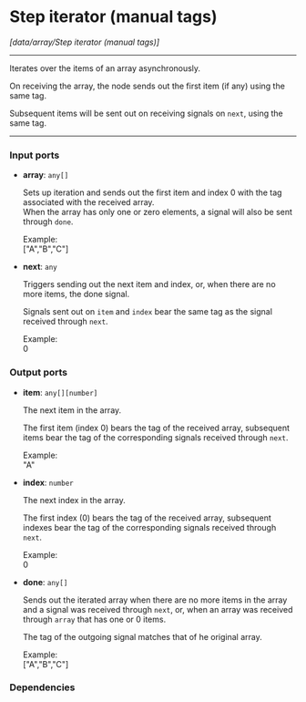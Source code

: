 # Step iterator (manual tags)

_[data/array/Step iterator (manual tags)]_

---

Iterates over the items of an array asynchronously.  
  
On receiving the array, the node sends out the first item (if any) using the same tag.  
  
Subsequent items will be sent out on receiving signals on `next`, using the same tag.  

---

### Input ports

* __array__: ` any[] `

    Sets up iteration and sends out the first item and index 0 with the tag associated with the received array.  
    When the array has only one or zero elements, a signal will also be sent through `done`.   
      
    Example:  
    ["A","B","C"]  


* __next__: ` any `

    Triggers sending out the next item and index, or, when there are no more items, the done signal.  
      
    Signals sent out on `item` and `index` bear the same tag as the signal received through `next`.  
      
    Example:  
    0  

### Output ports

* __item__: ` any[][number] `

    The next item in the array.  
      
    The first item (index 0) bears the tag of the received array, subsequent items bear the tag of the corresponding signals received through `next`.  
      
    Example:  
    "A"  


* __index__: ` number `

    The next index in the array.  
      
    The first index (0) bears the tag of the received array, subsequent indexes bear the tag of the corresponding signals received through `next`.  
      
    Example:  
    0  


* __done__: ` any[] `

    Sends out the iterated array when there are no more items in the array and a signal was received through `next`, or, when an array was received through `array` that has one or 0 items.  
      
    The tag of the outgoing signal matches that of he original array.  
      
    Example:  
    ["A","B","C"]  

### Dependencies




